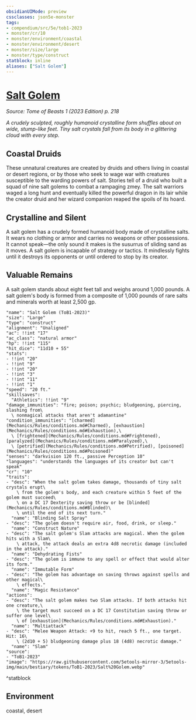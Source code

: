 ```yaml
---
obsidianUIMode: preview
cssclasses: json5e-monster
tags:
- compendium/src/5e/tob1-2023
- monster/cr/10
- monster/environment/coastal
- monster/environment/desert
- monster/size/large
- monster/type/construct
statblock: inline
aliases: ["Salt Golem"]
---
```

# [Salt Golem](Mechanics\bestiary\construct/salt-golem-tob1-2023.md)
*Source: Tome of Beasts 1 (2023 Edition) p. 218*  

*A crudely sculpted, roughly humanoid crystalline form shuffles about on wide, stump-like feet. Tiny salt crystals fall from its body in a glittering cloud with every step.*

## Coastal Druids

These unnatural creatures are created by druids and others living in coastal or desert regions, or by those who seek to wage war with creatures susceptible to the warding powers of salt. Stories tell of a druid who built a squad of nine salt golems to combat a rampaging zmey. The salt warriors waged a long hunt and eventually killed the powerful dragon in its lair while the creator druid and her wizard companion reaped the spoils of its hoard.

## Crystalline and Silent

A salt golem has a crudely formed humanoid body made of crystalline salts. It wears no clothing or armor and carries no weapons or other possessions. It cannot speak—the only sound it makes is the susurrus of sliding sand as it moves. A salt golem is incapable of strategy or tactics. It mindlessly fights until it destroys its opponents or until ordered to stop by its creator.

## Valuable Remains

A salt golem stands about eight feet tall and weighs around 1,000 pounds. A salt golem's body is formed from a composite of 1,000 pounds of rare salts and minerals worth at least 2,500 gp.

```statblock
"name": "Salt Golem (ToB1-2023)"
"size": "Large"
"type": "construct"
"alignment": "Unaligned"
"ac": !!int "17"
"ac_class": "natural armor"
"hp": !!int "115"
"hit_dice": "11d10 + 55"
"stats":
- !!int "20"
- !!int "9"
- !!int "20"
- !!int "3"
- !!int "11"
- !!int "1"
"speed": "20 ft."
"skillsaves":
  "Athletics": !!int "9"
"damage_immunities": "fire; poison; psychic; bludgeoning, piercing, slashing from\
  \ nonmagical attacks that aren't adamantine"
"condition_immunities": "[charmed](Mechanics/Rules/conditions.md#Charmed), [exhaustion](Mechanics/Rules/conditions.md#Exhaustion),\
  \ [frightened](Mechanics/Rules/conditions.md#Frightened), [paralyzed](Mechanics/Rules/conditions.md#Paralyzed),\
  \ [petrified](Mechanics/Rules/conditions.md#Petrified), [poisoned](Mechanics/Rules/conditions.md#Poisoned)"
"senses": "darkvision 120 ft., passive Perception 10"
"languages": "understands the languages of its creator but can't speak"
"cr": "10"
"traits":
- "desc": "When the salt golem takes damage, thousands of tiny salt crystals erupt\
    \ from the golem's body, and each creature within 5 feet of the golem must succeed\
    \ on a DC 17 Dexterity saving throw or be [blinded](Mechanics/Rules/conditions.md#Blinded)\
    \ until the end of its next turn."
  "name": "Blinding Salt Spray"
- "desc": "The golem doesn't require air, food, drink, or sleep."
  "name": "Construct Nature"
- "desc": "The salt golem's Slam attacks are magical. When the golem hits with a Slam\
    \ attack, the attack deals an extra 4d8 necrotic damage (included in the attack)."
  "name": "Dehydrating Fists"
- "desc": "The golem is immune to any spell or effect that would alter its form."
  "name": "Immutable Form"
- "desc": "The golem has advantage on saving throws against spells and other magical\
    \ effects."
  "name": "Magic Resistance"
"actions":
- "desc": "The salt golem makes two Slam attacks. If both attacks hit one creature,\
    \ the target must succeed on a DC 17 Constitution saving throw or suffer one level\
    \ of [exhaustion](Mechanics/Rules/conditions.md#Exhaustion)."
  "name": "Multiattack"
- "desc": "Melee Weapon Attack: +9 to hit, reach 5 ft., one target. Hit: 16\
    \ (2d10 + 5) bludgeoning damage plus 18 (4d8) necrotic damage."
  "name": "Slam"
"source":
- "ToB1-2023"
"image": "https://raw.githubusercontent.com/5etools-mirror-3/5etools-img/main/bestiary/tokens/ToB1-2023/Salt%20Golem.webp"
```
^statblock

## Environment

coastal, desert